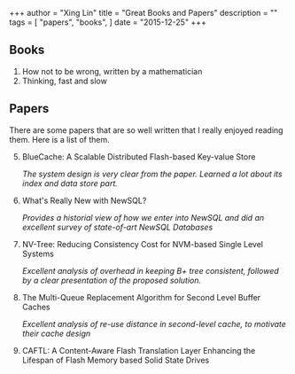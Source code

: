 +++
author = "Xing Lin"
title = "Great Books and Papers"
description = ""
tags = [
    "papers",
    "books",
]
date = "2015-12-25"
+++

## Books  
1. How not to be wrong, written by a mathematician  
2. Thinking, fast and slow  

## Papers

There are some papers that are so well written that I really enjoyed reading
them. Here is a list of them. 

5. BlueCache: A Scalable Distributed Flash-based Key-value Store

    *The system design is very clear from the paper. Learned a lot about 
    its index and data store part.*

4. What's Really New with NewSQL?  

    *Provides a historial view of how we enter into NewSQL and did an excellent survey of state-of-art NewSQL Databases*  

2. NV-Tree: Reducing Consistency Cost for NVM-based Single Level Systems  

    *Excellent analysis of overhead in keeping B+ tree consistent, followed by
    a clear presentation of the proposed solution.*  

3. The Multi-Queue Replacement Algorithm for Second Level Buffer Caches  

    *Excellent analysis of re-use distance in second-level cache, to motivate their cache design*

1. CAFTL: A Content-Aware Flash Translation Layer Enhancing the Lifespan of Flash Memory based Solid State Drives  

